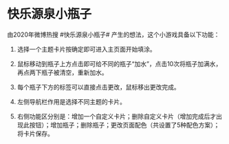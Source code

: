 # 快乐源泉小瓶子

由2020年微博热搜 #快乐源泉小瓶子# 产生的想法，这个小游戏具备以下功能：

1. 选择一个主题卡片按确定即可进入主页面开始填涂。

2. 鼠标移动到瓶子上方点击即可给不同的瓶子“加水”，点击10次将瓶子加满水，再点两下瓶子被清空，重新加水。

3. 每个瓶子下方的标签可以直接点击更改，鼠标移出更改完成。

4. 左侧导航栏作用是选择不同主题的卡片。

5. 右侧功能区分别是：增加一个自定义卡片；删除自定义卡片（增加完成后才出现此按钮）；增加瓶子；删除瓶子；更改页面配色（共设置了5种配色方案）；将卡片保存。

